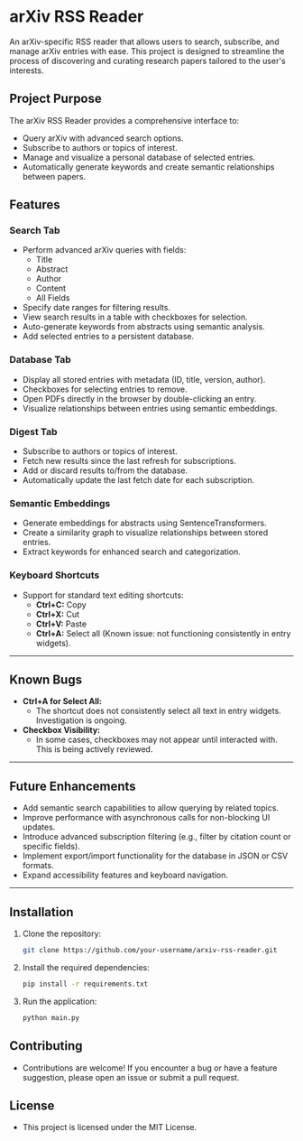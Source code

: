 # arXiv RSS Reader

An arXiv-specific RSS reader that allows users to search, subscribe, and manage arXiv entries with ease. This project is designed to streamline the process of discovering and curating research papers tailored to the user's interests.

## **Project Purpose**

The arXiv RSS Reader provides a comprehensive interface to:
- Query arXiv with advanced search options.
- Subscribe to authors or topics of interest.
- Manage and visualize a personal database of selected entries.
- Automatically generate keywords and create semantic relationships between papers.

## **Features**

### **Search Tab**
- Perform advanced arXiv queries with fields:
  - Title
  - Abstract
  - Author
  - Content
  - All Fields
- Specify date ranges for filtering results.
- View search results in a table with checkboxes for selection.
- Auto-generate keywords from abstracts using semantic analysis.
- Add selected entries to a persistent database.

### **Database Tab**
- Display all stored entries with metadata (ID, title, version, author).
- Checkboxes for selecting entries to remove.
- Open PDFs directly in the browser by double-clicking an entry.
- Visualize relationships between entries using semantic embeddings.

### **Digest Tab**
- Subscribe to authors or topics of interest.
- Fetch new results since the last refresh for subscriptions.
- Add or discard results to/from the database.
- Automatically update the last fetch date for each subscription.

### **Semantic Embeddings**
- Generate embeddings for abstracts using SentenceTransformers.
- Create a similarity graph to visualize relationships between stored entries.
- Extract keywords for enhanced search and categorization.

### **Keyboard Shortcuts**
- Support for standard text editing shortcuts:
  - **Ctrl+C:** Copy
  - **Ctrl+X:** Cut
  - **Ctrl+V:** Paste
  - **Ctrl+A:** Select all (Known issue: not functioning consistently in entry widgets).

---

## **Known Bugs**
- **Ctrl+A for Select All:**
  - The shortcut does not consistently select all text in entry widgets. Investigation is ongoing.
- **Checkbox Visibility:**
  - In some cases, checkboxes may not appear until interacted with. This is being actively reviewed.

---

## **Future Enhancements**
- Add semantic search capabilities to allow querying by related topics.
- Improve performance with asynchronous calls for non-blocking UI updates.
- Introduce advanced subscription filtering (e.g., filter by citation count or specific fields).
- Implement export/import functionality for the database in JSON or CSV formats.
- Expand accessibility features and keyboard navigation.

---

## **Installation**

1. Clone the repository:
   ```bash
   git clone https://github.com/your-username/arxiv-rss-reader.git

2. Install the required dependencies:
    ```bash
    pip install -r requirements.txt

3. Run the application:
    ```python
    python main.py


## **Contributing**
- Contributions are welcome! If you encounter a bug or have a feature suggestion, please open an issue or submit a pull request.

## **License**
- This project is licensed under the MIT License. 
